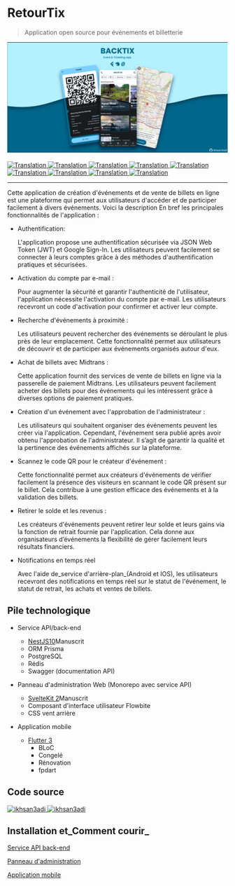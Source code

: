 # RetourTix

> Application open source pour événements et billetterie

<img src="assets/social_preview.png">
<br>
<br>
<a href="./README.md">
  <img alt="Translation" src="https://img.shields.io/badge/Bahasa_Indonesia-blue?style=for-the-badge&logo=googletranslate&logoColor=blue&labelColor=white">
</a>
<a href="./README.en.md">
  <img alt="Translation" src="https://img.shields.io/badge/English-blue?style=for-the-badge&logo=googletranslate&logoColor=blue&labelColor=white">
</a>
<a href="./README.zh-CN.md">
  <img alt="Translation" src="https://img.shields.io/badge/简体中文-blue?style=for-the-badge&logo=googletranslate&logoColor=blue&labelColor=white">
</a>
<a href="./README.ja.md">
  <img alt="Translation" src="https://img.shields.io/badge/日本語-blue?style=for-the-badge&logo=googletranslate&logoColor=blue&labelColor=white">
</a>
<a href="./README.ar.md">
  <img alt="Translation" src="https://img.shields.io/badge/Arabic_عربي-blue?style=for-the-badge&logo=googletranslate&logoColor=blue&labelColor=white">
</a>
<a href="./README.pt.md">
  <img alt="Translation" src="https://img.shields.io/badge/Português-blue?style=for-the-badge&logo=googletranslate&logoColor=blue&labelColor=white">
</a>
<a href="./README.es.md">
  <img alt="Translation" src="https://img.shields.io/badge/Español-blue?style=for-the-badge&logo=googletranslate&logoColor=blue&labelColor=white">
</a>
<a href="./README.fr.md">
  <img alt="Translation" src="https://img.shields.io/badge/Français-blue?style=for-the-badge&logo=googletranslate&logoColor=blue&labelColor=white">
</a>
<a href="./README.vi.md">
  <img alt="Translation" src="https://img.shields.io/badge/Tiếng_Việt-blue?style=for-the-badge&logo=googletranslate&logoColor=blue&labelColor=white">
</a>

* * *

Cette application de création d'événements et de vente de billets en ligne est une plateforme qui permet aux utilisateurs d'accéder et de participer facilement à divers événements. Voici la description
En bref les principales fonctionnalités de l'application :

-   Authentification:

    L'application propose une authentification sécurisée via JSON Web Token (JWT) et Google Sign-In. Les utilisateurs peuvent facilement se connecter à leurs comptes grâce à des méthodes d'authentification pratiques et sécurisées.

-   Activation du compte par e-mail :

    Pour augmenter la sécurité et garantir l'authenticité de l'utilisateur, l'application nécessite l'activation du compte par e-mail. Les utilisateurs recevront un code d'activation pour confirmer et activer leur compte.

-   Recherche d'événements à proximité :

    Les utilisateurs peuvent rechercher des événements se déroulant le plus près de leur emplacement. Cette fonctionnalité permet aux utilisateurs de découvrir et de participer aux événements organisés autour d'eux.

-   Achat de billets avec Midtrans :

    Cette application fournit des services de vente de billets en ligne via la passerelle de paiement Midtrans. Les utilisateurs peuvent facilement acheter des billets pour des événements qui les intéressent grâce à diverses options de paiement pratiques.

-   Création d'un événement avec l'approbation de l'administrateur :

    Les utilisateurs qui souhaitent organiser des événements peuvent les créer via l'application. Cependant, l'événement sera publié après avoir obtenu l'approbation de l'administrateur. Il s’agit de garantir la qualité et la pertinence des événements affichés sur la plateforme.

-   Scannez le code QR pour le créateur d'événement :

    Cette fonctionnalité permet aux créateurs d'événements de vérifier facilement la présence des visiteurs en scannant le code QR présent sur le billet. Cela contribue à une gestion efficace des événements et à la validation des billets.

-   Retirer le solde et les revenus :

    Les créateurs d'événements peuvent retirer leur solde et leurs gains via la fonction de retrait fournie par l'application. Cela donne aux organisateurs d’événements la flexibilité de gérer facilement leurs résultats financiers.

-   Notifications en temps réel

    Avec l'aide de_service d'arrière-plan_(Android et IOS), les utilisateurs recevront des notifications en temps réel sur le statut de l'événement, le statut de retrait, les achats et ventes de billets.

## Pile technologique

-   Service API/back-end

    -   [NestJS10](https://nestjs.com/)Manuscrit
    -   ORM Prisma
    -   PostgreSQL
    -   Rédis
    -   Swagger (documentation API)

-   Panneau d'administration Web (Monorepo avec service API)

    -   [SvelteKit 2](https://kit.svelte.dev/)Manuscrit
    -   Composant d'interface utilisateur Flowbite
    -   CSS vent arrière

-   Application mobile

    -   [Flutter 3](https://flutter.dev/)
        -   BLoC
        -   Congelé
        -   Rénovation
        -   fpdart

## Code source

<a href="https://github.com/ikhsan3adi/backtix-app">
  <img height='25em' src="https://img.shields.io/badge/BackTix_App-027DFD?style=for-the-badge&logo=github&logoColor=white" title="ikhsan3adi" />
</a>

<a href="https://github.com/ikhsan3adi/backtix-service">
  <img height='25em' src="https://img.shields.io/badge/BackTix_Api_Service & Admin panel-ea2845?style=for-the-badge&logo=github&logoColor=white" title="ikhsan3adi" />
</a>

## Installation et_Comment courir_

[Service API back-end](docs/api-service.md)

[Panneau d'administration](docs/admin-panel.md)

[Application mobile](docs/mobile-app.md)
